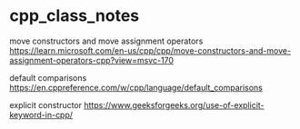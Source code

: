 # cpp_class_notes

move constructors and move assignment operators
https://learn.microsoft.com/en-us/cpp/cpp/move-constructors-and-move-assignment-operators-cpp?view=msvc-170

default comparisons
https://en.cppreference.com/w/cpp/language/default_comparisons

explicit constructor
https://www.geeksforgeeks.org/use-of-explicit-keyword-in-cpp/


